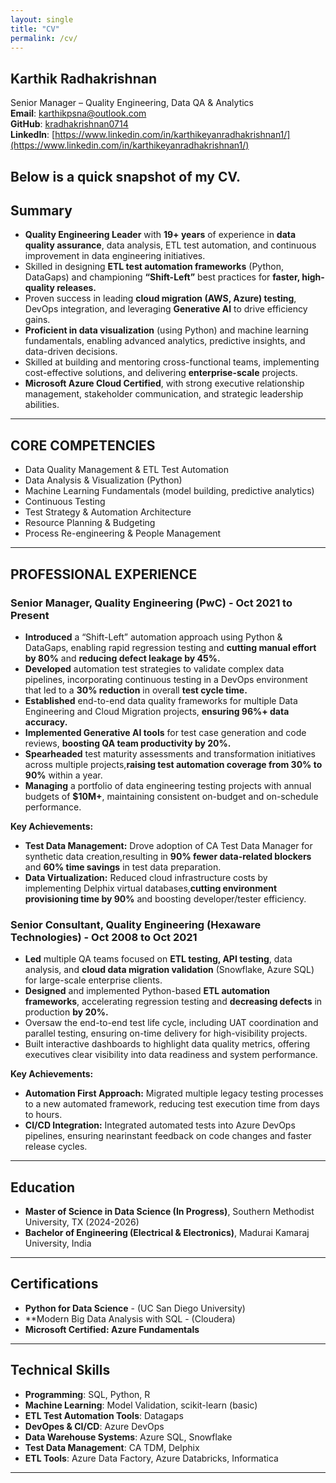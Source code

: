 ```yaml
---
layout: single
title: "CV"
permalink: /cv/
---
```


## Karthik Radhakrishnan
Senior Manager – Quality Engineering, Data QA & Analytics  
**Email**: karthikpsna@outlook.com  
**GitHub**: [kradhakrishnan0714](https://github.com/kradhakrishnan0714)  
**LinkedIn**: [https://www.linkedin.com/in/karthikeyanradhakrishnan1/](https://www.linkedin.com/in/karthikeyanradhakrishnan1/)

Below is a quick snapshot of my CV. 
---

## Summary

- **Quality Engineering Leader** with **19+ years** of experience in **data quality assurance**, data analysis, ETL test automation, and continuous improvement in data engineering initiatives.
- Skilled in designing **ETL test automation frameworks** (Python, DataGaps) and championing **“Shift-Left”** best practices for **faster, high-quality releases.**
- Proven success in leading **cloud migration (AWS, Azure) testing**, DevOps integration, and leveraging **Generative AI** to drive efficiency gains.
- **Proficient in data visualization** (using Python) and machine learning fundamentals, enabling advanced analytics, predictive insights, and data-driven decisions.
- Skilled at building and mentoring cross-functional teams, implementing cost-effective solutions, and delivering **enterprise-scale** projects.
- **Microsoft Azure Cloud Certified**, with strong executive relationship management, stakeholder communication, and strategic leadership abilities.

---

## CORE COMPETENCIES

- Data Quality Management & ETL Test Automation
- Data Analysis & Visualization (Python)
- Machine Learning Fundamentals (model building, predictive analytics)
- Continuous Testing
- Test Strategy & Automation Architecture
- Resource Planning & Budgeting
- Process Re-engineering & People Management

---

## PROFESSIONAL EXPERIENCE

### Senior Manager, Quality Engineering (PwC) - Oct 2021 to Present
- **Introduced** a “Shift-Left” automation approach using Python & DataGaps, enabling rapid regression testing and **cutting manual effort by 80%** and **reducing defect leakage by 45%.**
- **Developed** automation test strategies to validate complex data pipelines, incorporating continuous testing in a DevOps environment that led to a **30% reduction** in overall **test cycle time.**
- **Established** end-to-end data quality frameworks for multiple Data Engineering and Cloud Migration projects, **ensuring 96%+ data accuracy.**
- **Implemented Generative AI tools** for test case generation and code reviews, **boosting QA team productivity by 20%.**
- **Spearheaded** test maturity assessments and transformation initiatives across multiple projects,**raising test automation coverage from 30% to 90%** within a year.
- **Managing** a portfolio of data engineering testing projects with annual budgets of **$10M+**, maintaining consistent on-budget and on-schedule performance.

**Key Achievements:**

- **Test Data Management:** Drove adoption of CA Test Data Manager for synthetic data creation,resulting in **90% fewer data-related blockers** and **60% time savings** in test data preparation.
- **Data Virtualization:** Reduced cloud infrastructure costs by implementing Delphix virtual databases,**cutting environment provisioning time by 90%** and boosting developer/tester efficiency.

### Senior Consultant, Quality Engineering (Hexaware Technologies) - Oct 2008 to Oct 2021
- **Led** multiple QA teams focused on **ETL testing, API testing**, data analysis, and **cloud data migration validation** (Snowflake, Azure SQL) for large-scale enterprise clients.
- **Designed** and implemented Python-based **ETL automation frameworks**, accelerating regression testing and **decreasing defects** in production **by 20%.**
- Oversaw the end-to-end test life cycle, including UAT coordination and parallel testing, ensuring on-time delivery for high-visibility projects.
- Built interactive dashboards to highlight data quality metrics, offering executives clear visibility into data readiness and system performance.

**Key Achievements:**

- **Automation First Approach:** Migrated multiple legacy testing processes to a new automated framework, reducing test execution time from days to hours.
- **CI/CD Integration:** Integrated automated tests into Azure DevOps pipelines, ensuring nearinstant feedback on code changes and faster release cycles.
---

## Education

- **Master of Science in Data Science (In Progress)**, Southern Methodist University, TX (2024-2026)
- **Bachelor of Engineering (Electrical & Electronics)**, Madurai Kamaraj University, India

---

## Certifications

- **Python for Data Science** - (UC San Diego University)
- **Modern Big Data Analysis with SQL - (Cloudera)
- **Microsoft Certified: Azure Fundamentals**

---

## Technical Skills

- **Programming**: SQL, Python, R
- **Machine Learning**: Model Validation, scikit-learn (basic)
- **ETL Test Automation Tools**: Datagaps
- **DevOpes & CI/CD**: Azure DevOps
- **Data Warehouse Systems**: Azure SQL, Snowflake
- **Test Data Management**: CA TDM, Delphix
- **ETL Tools**: Azure Data Factory, Azure Databricks, Informatica 

---